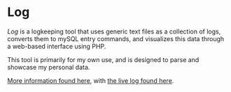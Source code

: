 # Log

_Log_ is a logkeeping tool that uses generic text files as a collection of logs, converts them to mySQL entry commands, and visualizes this data through a web-based interface using PHP.

This tool is primarily for my own use, and is designed to parse and showcase my personal data.

[More information found here](http://v-os.ca/thelog), with [the live log found here](http://v-os.ca/log).